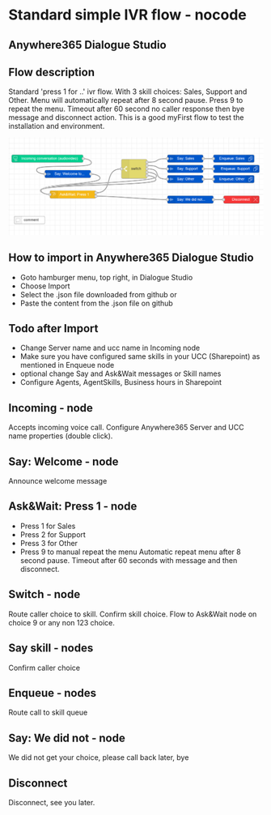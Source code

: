 # Standard simple IVR flow - nocode
## Anywhere365 Dialogue Studio
## Flow description
Standard 'press 1 for ..' ivr flow. With 3 skill choices: Sales, Support and Other. Menu will automatically repeat after 8 second pause. Press 9 to repeat the menu. Timeout after 60 second no caller response then bye message and disconnect action.
This is a good myFirst flow to test the installation and environment.

![standard simple ivr flow](https://github.com/Anywhere365/DialogueStudioFlows/blob/master/DefaultUCCsimple_solution/resource/a365-ds-standard-ivr-flow.png?raw=true)

## How to import in Anywhere365 Dialogue Studio
- Goto hamburger menu, top right, in Dialogue Studio
- Choose Import
- Select the .json file downloaded from github  or
- Paste the content from the .json file on github

## Todo after Import
 - Change Server name and ucc name in Incoming node
 - Make sure you have configured same skills in your UCC (Sharepoint) as mentioned in Enqueue node
 - optional change Say and Ask&Wait messages or Skill names
 - Configure Agents, AgentSkills, Business hours in Sharepoint

## Incoming - node
Accepts incoming voice call. Configure Anywhere365 Server and UCC name properties (double click).

## Say: Welcome - node
Announce welcome message

## Ask&Wait: Press 1 - node
 - Press 1 for Sales
 - Press 2 for Support
 - Press 3 for Other
 - Press 9 to manual repeat the menu
Automatic repeat menu after 8 second pause. Timeout after 60 seconds with message and then disconnect.

## Switch - node
Route caller choice to skill. Confirm skill choice. Flow to Ask&Wait node on choice 9 or any non 123 choice.

## Say skill - nodes
Confirm caller choice

## Enqueue - nodes
Route call to skill queue

## Say: We did not - node
We did not get your choice, please call back later, bye

## Disconnect
Disconnect, see you later.
